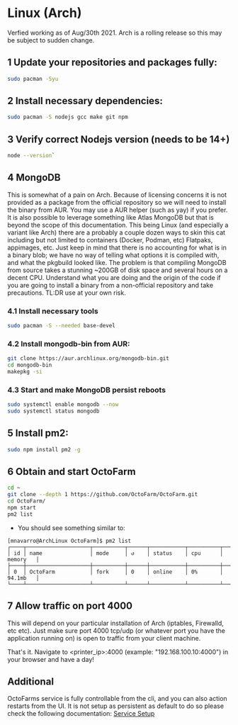 # Linux (Arch)

Verfied working as of Aug/30th 2021. Arch is a rolling release so this may be subject to sudden change.

## 1 Update your repositories and packages fully:

```bash
sudo pacman -Syu
```

## 2 Install necessary dependencies:

```bash    
sudo pacman -S nodejs gcc make git npm
```

## 3 Verify correct Nodejs version (needs to be 14+)

```bash
node --version`
```

## 4 MongoDB

This is somewhat of a pain on Arch. Because of licensing concerns it is not provided as a package from the official repository so we will need to install the binary from AUR. You may use a AUR helper (such as yay) if you prefer. It is also possible to leverage something like Atlas MongoDB but that is beyond the scope of this documentation. This being Linux (and especially a variant like Arch) there are a probably a couple dozen ways to skin this cat including but not limited to containers (Docker, Podman, etc) Flatpaks, appimages, etc. Just keep in mind that there is no accounting for what is in a binary blob; we have no way of telling what options it is compiled with, and what the pkgbuild looked like. The problem is that compiling MongoDB from source takes a stunning ~200GB of disk space and several hours on a decent CPU. Understand what you are doing and the origin of the code if you are going to install a binary from a non-official repository and take precautions. TL:DR use at your own risk.

### 4.1 Install necessary tools

```bash
sudo pacman -S --needed base-devel
```

### 4.2 Install mongodb-bin from AUR:

```bash
git clone https://aur.archlinux.org/mongodb-bin.git
cd mongodb-bin
makepkg -si
```

### 4.3 Start and make MongoDB persist reboots

```bash
sudo systemctl enable mongodb --now
sudo systemctl status mongodb
```
    
## 5 Install pm2:

```bash
sudo npm install pm2 -g
```

## 6 Obtain and start OctoFarm

```bash
cd ~
git clone --depth 1 https://github.com/OctoFarm/OctoFarm.git
cd OctoFarm/
npm start
pm2 list
```

- You should see something similar to:

```
[mnavarro@ArchLinux OctoFarm]$ pm2 list
┌────┬────────────────────┬──────────┬──────┬───────────┬──────────┬──────────┐
│ id │ name               │ mode     │ ↺    │ status    │ cpu      │ memory   │
├────┼────────────────────┼──────────┼──────┼───────────┼──────────┼──────────┤
│ 0  │ OctoFarm           │ fork     │ 0    │ online    │ 0%       │ 94.1mb   │
└────┴────────────────────┴──────────┴──────┴───────────┴──────────┴──────────┘
```

## 7 Allow traffic on port 4000

This will depend on your particular installation of Arch (iptables, Firewalld, etc etc). Just make sure port 4000 tcp/udp (or whatever port you have the application running on) is open to traffic from your client machine.

That's it. Navigate to <printer_ip>:4000 (example: "192.168.100.10:4000") in your browser and have a day!

## Additional
OctoFarms service is fully controllable from the cli, and you can also action restarts from the UI. It is not setup as persistent as default to do so please check the following documentation:
[Service Setup](/installation/setup-service.md)
